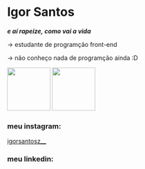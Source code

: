 # Igor Santos
<b><em> e aí rapeize, como vai a vida </em></b>

-> estudante de programção front-end 

-> não conheço nada de programção ainda :D


<img src="https://cdn.jsdelivr.net/gh/devicons/devicon/icons/css3/css3-original.svg" height="100"/> <img src="https://cdn.jsdelivr.net/gh/devicons/devicon/icons/html5/html5-original.svg" height="100"/>

### meu instagram:
<a href="https://www.instagram.com/igorsantosz__/"> igorsantosz__ </a>

### meu linkedin:


